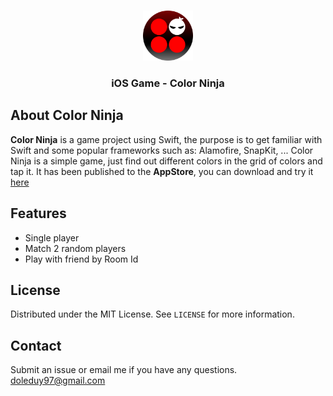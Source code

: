 <!-- PROJECT LOGO -->
<br />
<p align="center">
  <a href="https://github.com/othneildrew/Best-README-Template">
    <img src="images/logo.png" alt="Logo" width="80" height="80">
  </a>
  <h3 align="center">iOS Game - Color Ninja</h3>
</p>


## About Color Ninja
**Color Ninja** is a game project using Swift, the purpose is to get familiar with Swift and some popular frameworks such as: Alamofire, SnapKit, ... 
Color Ninja is a simple game, just find out different colors in the grid of colors and tap it. It has been published to the **AppStore**, you can download and try it [here](https://apps.apple.com/vn/app/find-different-color-2-players/id1516759930)

## Features
- Single player
- Match 2 random players
- Play with friend by Room Id

## License
Distributed under the MIT License. See `LICENSE` for more information.

## Contact
Submit an issue or email me if you have any questions.  [doleduy97@gmail.com](mailto:doleduy97@gmail.com)
